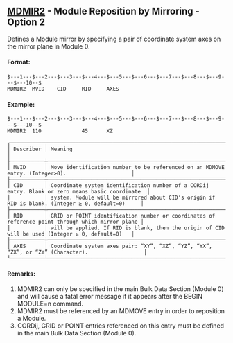 ## [MDMIR2](https://nexus.hexagon.com/documentationcenter/bundle/MSC_Nastran_2022.4/page/Nastran_Combined_Book/qrg/bulkno/TOC.MDMIR2.xhtml) - Module Reposition by Mirroring - Option 2

Defines a Module mirror by specifying a pair of coordinate system axes on the mirror plane in Module 0.

#### Format:

```nastran
$---1---$---2---$---3---$---4---$---5---$---6---$---7---$---8---$---9---$---10--$
MDMIR2  MVID    CID     RID     AXES                                            
```

#### Example:

```nastran
$---1---$---2---$---3---$---4---$---5---$---6---$---7---$---8---$---9---$---10--$
MDMIR2  110             45      XZ                                              
```

```text
┌───────────┬──────────────────────────────────────────────────────────────────────────────────────────────────┐
│ Describer │ Meaning                                                                                          │
├───────────┼──────────────────────────────────────────────────────────────────────────────────────────────────┤
│ MVID      │ Move identification number to be referenced on an MDMOVE entry. (Integer>0).                     │
├───────────┼──────────────────────────────────────────────────────────────────────────────────────────────────┤
│ CID       │ Coordinate system identification number of a CORDij entry. Blank or zero means basic coordinate  │
│           │ system. Module will be mirrored about CID's origin if RID is blank. (Integer ≥ 0, default=0)     │
├───────────┼──────────────────────────────────────────────────────────────────────────────────────────────────┤
│ RID       │ GRID or POINT identification number or coordinates of reference point through which mirror plane │
│           │ will be applied. If RID is blank, then the origin of CID will be used (Integer ≥ 0, default=0)   │
├───────────┼──────────────────────────────────────────────────────────────────────────────────────────────────┤
│ AXES      │ Coordinate system axes pair: “XY”, “XZ”, “YZ”, “YX”, “ZX”, or “ZY” (Character).                  │
└───────────┴──────────────────────────────────────────────────────────────────────────────────────────────────┘
```

#### Remarks:

1. MDMIR2 can only be specified in the main Bulk Data Section (Module 0) and will cause a fatal error message if it appears after the BEGIN MODULE=n command.
2. MDMIR2 must be referenced by an MDMOVE entry in order to reposition a Module.
3. CORDij, GRID or POINT entries referenced on this entry must be defined in the main Bulk Data Section (Module 0).

